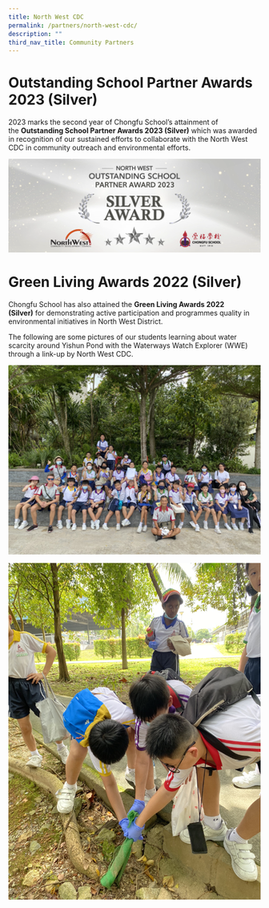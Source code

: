 ```yaml
---
title: North West CDC
permalink: /partners/north-west-cdc/
description: ""
third_nav_title: Community Partners
---
```

# Outstanding School Partner Awards 2023 (Silver)
2023 marks the second year of Chongfu School’s attainment of the **Outstanding School Partner Awards 2023 (Silver)** which was awarded in recognition of our sustained efforts to collaborate with the North West CDC in community outreach and environmental efforts.

![Outstanding School Partner Awards 2023 (Silver)](/images/NorthWestCDC_SilverAward.png)

# Green Living Awards 2022 (Silver)

Chongfu School has also attained the **Green Living Awards 2022 (Silver)** for demonstrating active participation and programmes quality in environmental initiatives in North West District.

The following are some pictures of our students learning about water scarcity around Yishun Pond with the Waterways Watch Explorer (WWE) through a link-up by North West CDC.

![Students in active participation at the program](/images/Students_GreenLiving1.jpeg)

![Students in active participation at the program](/images/Students_GreenLiving2.jpeg)